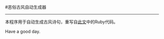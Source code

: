 #恶俗古风自动生成器

----
本程序用于自动生成古风诗句，重写自[此文](http://www.jianshu.com/p/f893291674ca)中的Ruby代码。

Have a good day.
